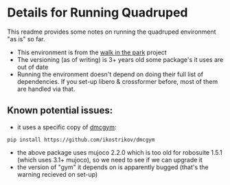 # Details for Running Quadruped
This readme provides some notes on running the quadruped environment "as is" so far. 
- This environment is from the [walk in the park](https://github.com/ikostrikov/walk_in_the_park/tree/main) project
- The versioning (as of writing) is 3+ years old some package's it uses are out of date
- Running the environment doesn't depend on doing their full list of dependencies. If you set-up libero & crossformer before, most of them are handled via that. 

## Known potential issues:
- it uses a specific copy of [dmcgym](https://github.com/ikostrikov/dmcgym):
```
pip install https://github.com/ikostrikov/dmcgym
```
- the above package uses mujoco 2.2.0 which is too old for robosuite 1.5.1 (which uses 3.1+ mujoco), so we need to see if we can upgrade it
- the version of "gym" it depends on is apparently bugged (that's the warning recieved on set-up) 


